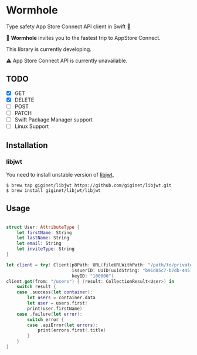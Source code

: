 # Wormhole

Type safety App Store Connect API client in Swift :rocket:

:bug: **Wormhole** invites you to the fastest trip to AppStore Connect.

This library is currently developing.

:warning: App Store Connect API is currently unavailable.

## TODO

- [x] GET
- [x] DELETE
- [ ] POST
- [ ] PATCH
- [ ] Swift Package Manager support
- [ ] Linux Support

## Installation

### libjwt

You need to install unstable version of [libjwt](https://github.com/benmcollins/libjwt).

```
$ brew tap giginet/libjwt https://github.com/giginet/libjwt.git
$ brew install giginet/libjwt/libjwt
```

## Usage

```swift

struct User: AttributeType {
    let firstName: String
    let lastName: String
    let email: String
    let inviteType: String
}

let client = try! Client(p8Path: URL(fileURLWithPath: "/path/to/private_key.p8"), 
                         issuerID: UUID(uuidString: "b91d85c7-b7db-4451-8f3f-9a3c8af9a392"), 
                         keyID: "100000")
client.get(from: "/users") { (result: CollectionResult<User>) in
    switch result {
    case .success(let container):
        let users = container.data
        let user = users.first!
        print(user.firstName)
    case .failure(let error):
        switch error {
        case .apiError(let errors):
            print(errors.first!.title)
        }
    }
}
```

